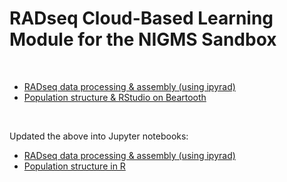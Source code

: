 # RADseq Cloud-Based Learning Module for the NIGMS Sandbox 

<br>




- [RADseq data processing & assembly (using ipyrad)](https://github.com/wyoibc/RADseq_cloud_learn/blob/master/RADseq_processing.md)
- [Population structure & RStudio on Beartooth](https://github.com/wyoibc/RADseq_cloud_learn/blob/master/Pop_struct_R.md)


<br>

Updated the above into Jupyter notebooks:

- [RADseq data processing & assembly (using ipyrad)](https://github.com/wyoibc/RADseq_cloud_learn/blob/master/ipyrad_tutorial.ipynb)
- [Population structure in R](https://github.com/wyoibc/RADseq_cloud_learn/blob/master/popstructR.ipynb)

